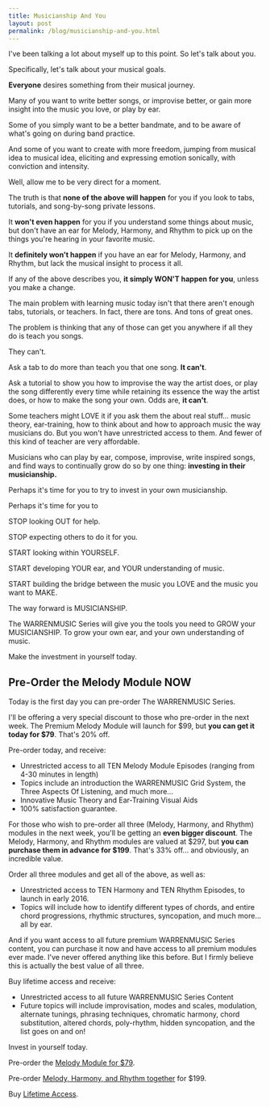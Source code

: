 ```yaml
---
title: Musicianship And You
layout: post
permalink: /blog/musicianship-and-you.html
---
```


I've been talking a lot about myself up to this point. So let's talk about you.

Specifically, let's talk about your musical goals.

**Everyone** desires something from their musical journey.

Many of you want to write better songs, or improvise better, or gain more insight into the music you love, or play by ear.

Some of you simply want to be a better bandmate, and to be aware of what's going on during band practice.

And some of you want to create with more freedom, jumping from musical idea to musical idea, eliciting and expressing emotion sonically, with conviction and intensity.

Well, allow me to be very direct for a moment.

The truth is that **none of the above will happen** for you if you look to tabs, tutorials, and song-by-song private lessons.

It **won't even happen** for you if you understand some things about music, but don't have an ear for Melody, Harmony, and Rhythm to pick up on the things you're hearing in your favorite music.

It **definitely won't happen** if you have an ear for Melody, Harmony, and Rhythm, but lack the musical insight to process it all.

If any of the above describes you, **it simply WON'T happen for you**, unless you make a change.

The main problem with learning music today isn't that there aren't enough tabs, tutorials, or teachers. In fact, there are tons. And tons of great ones.

The problem is thinking that any of those can get you anywhere if all they do is teach you songs.

They can't.

Ask a tab to do more than teach you that one song. **It can't**.

Ask a tutorial to show you how to improvise the way the artist does, or play the song differently every time while retaining its essence the way the artist does, or how to make the song your own. Odds are, **it can't**.

Some teachers might LOVE it if you ask them the about real stuff... music theory, ear-training, how to think about and how to approach music the way musicians do. But you won't have unrestricted access to them. And fewer of this kind of teacher are very affordable.

Musicians who can play by ear, compose, improvise, write inspired songs, and find ways to continually grow do so by one thing: **investing in their musicianship.**

Perhaps it's time for you to try to invest in your own musicianship.

Perhaps it's time for you to

STOP looking OUT for help.

STOP expecting others to do it for you.

START looking within YOURSELF.

START developing YOUR ear, and YOUR understanding of music.

START building the bridge between the music you LOVE and the music you want to MAKE.

The way forward is MUSICIANSHIP.

The WARRENMUSIC Series will give you the tools you need to GROW your MUSICIANSHIP. To grow your own ear, and your own understanding of music.

Make the investment in yourself today.

## Pre-Order the Melody Module NOW

Today is the first day you can pre-order The WARRENMUSIC Series.

I'll be offering a very special discount to those who pre-order in the next week. The Premium Melody Module will launch for $99, but **you can get it today for $79**. That's 20% off.

Pre-order today, and receive:

* Unrestricted access to all TEN Melody Module Episodes (ranging from 4-30 minutes in length)
* Topics include an introduction the WARRENMUSIC Grid System, the Three Aspects Of Listening, and much more...
* Innovative Music Theory and Ear-Training Visual Aids
* 100% satisfaction guarantee.

For those who wish to pre-order all three (Melody, Harmony, and Rhythm) modules in the next week, you'll be getting an **even bigger discount**. The Melody, Harmony, and Rhythm modules are valued at $297, but **you can purchase them in advance for $199**. That's 33% off... and obviously, an incredible value.

Order all three modules and get all of the above, as well as:

* Unrestricted access to TEN Harmony and TEN Rhythm Episodes, to launch in early 2016.
* Topics will include how to identify different types of chords, and entire chord progressions, rhythmic structures, syncopation, and much more... all by ear.

And if you want access to all future premium WARRENMUSIC Series content, you can purchase it now and have access to all premium modules ever made. I've never offered anything like this before. But I firmly believe this is actually the best value of all three.

Buy lifetime access and receive:

* Unrestricted access to all future WARRENMUSIC Series Content
* Future topics will include improvisation, modes and scales, modulation, alternate tunings, phrasing techniques, chromatic harmony, chord substitution, altered chords, poly-rhythm, hidden syncopation, and the list goes on and on!

Invest in yourself today.

Pre-order the [Melody Module for $79](https://www.paypal.com/cgi-bin/webscr?cmd=_s-xclick&hosted_button_id=EDH3SAQ2XGQ8U). 

Pre-order [Melody, Harmony, and Rhythm together](https://www.paypal.com/cgi-bin/webscr?cmd=_s-xclick&hosted_button_id=A4AJANBNE52HN) for $199.

Buy [Lifetime Access](https://www.paypal.com/cgi-bin/webscr?cmd=_s-xclick&hosted_button_id=YPMYW86KETKVC).
